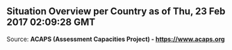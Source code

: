 ## Situation Overview per Country as of Thu, 23 Feb 2017 02:09:28 GMT

Source: **ACAPS (Assessment Capacities Project) - https://www.acaps.org**